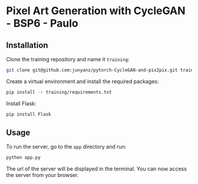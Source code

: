 # Pixel Art Generation with CycleGAN - BSP6 - Paulo

## Installation

Clone the training repository and name it `training`:

```bash
git clone git@github.com:junyanz/pytorch-CycleGAN-and-pix2pix.git training
```

Create a virtual environment and install the required packages:

```bash
pip install -r training/requirements.txt
```

Install Flask:

```bash
pip install Flask
```

## Usage

To run the server, go to the `app` directory and run:

```bash
python app.py
```

The url of the server will be displayed in the terminal. You can now access the server from your browser.